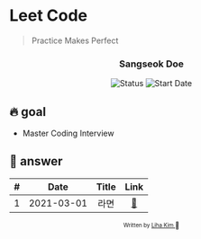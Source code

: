 # Leet Code

> Practice Makes Perfect

<div align="center">

<h3> Sangseok Doe </h3>

![Status](https://img.shields.io/badge/BecomeBetterDeveloper-blue.svg)
![Start Date](https://img.shields.io/badge/Start%20Date-13--May--2021-23d16b.svg)

</div>

## 🔥 goal

- Master Coding Interview

## 🔑 answer

|   #   |    Date    | Title |             Link             |
| :---: | :--------: | :---: | :--------------------------: |
|   1   | 2021-03-01 | 라면  | [:link:](chapter1/README.md) |

<div align="center">

<sub><sup>Written by <a href="https://github.com/bravacoreana">Liha Kim </a></sup></sub><small>🍑</small>

</div>
